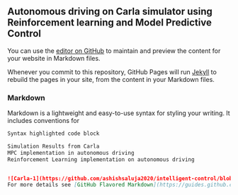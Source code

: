 ## Autonomous driving on Carla simulator using Reinforcement learning and Model Predictive Control 

You can use the [editor on GitHub](https://github.com/ashishsaluja2020/intelligent-control/edit/master/README.md) to maintain and preview the content for your website in Markdown files.

Whenever you commit to this repository, GitHub Pages will run [Jekyll](https://jekyllrb.com/) to rebuild the pages in your site, from the content in your Markdown files.

### Markdown

Markdown is a lightweight and easy-to-use syntax for styling your writing. It includes conventions for

```markdown
Syntax highlighted code block

Simulation Results from Carla   
MPC implementation in autonomous driving 
Reinforcement Learning implementation on autonomous driving 


![Carla-1](https://github.com/ashishsaluja2020/intelligent-control/blob/master/Capture.PNG)
For more details see [GitHub Flavored Markdown](https://guides.github.com/features/mastering-markdown/).


